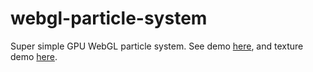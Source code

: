 # webgl-particle-system
Super simple GPU WebGL particle system. See demo [here](https://joshcamas.github.io/webgl-particle-system/demo/index.html), and texture demo [here](https://joshcamas.github.io/webgl-particle-system/demo/texture-demo.html).
